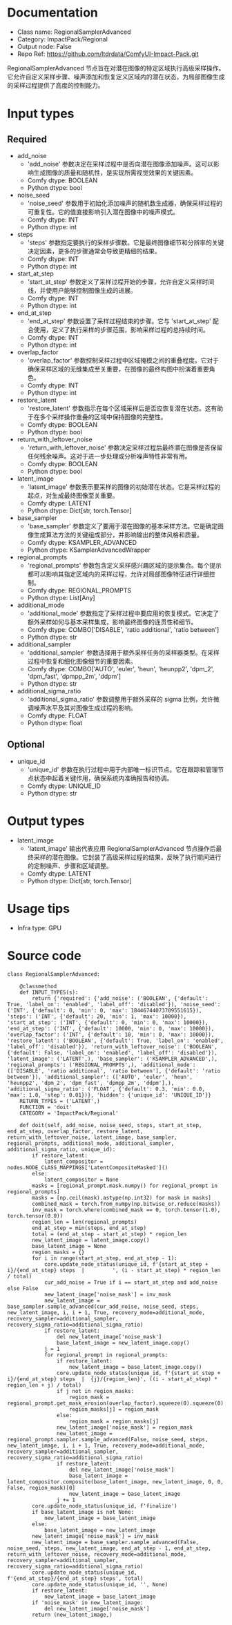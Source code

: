 # Documentation
- Class name: RegionalSamplerAdvanced
- Category: ImpactPack/Regional
- Output node: False
- Repo Ref: https://github.com/ltdrdata/ComfyUI-Impact-Pack.git

RegionalSamplerAdvanced 节点旨在对潜在图像的特定区域执行高级采样操作。它允许自定义采样步骤、噪声添加和恢复定义区域内的潜在状态，为局部图像生成的采样过程提供了高度的控制能力。

# Input types
## Required
- add_noise
    - 'add_noise' 参数决定在采样过程中是否向潜在图像添加噪声。这可以影响生成图像的质量和随机性，是实现所需视觉效果的关键因素。
    - Comfy dtype: BOOLEAN
    - Python dtype: bool
- noise_seed
    - 'noise_seed' 参数用于初始化添加噪声的随机数生成器，确保采样过程的可重复性。它的值直接影响引入潜在图像中的噪声模式。
    - Comfy dtype: INT
    - Python dtype: int
- steps
    - 'steps' 参数指定要执行的采样步骤数。它是最终图像细节和分辨率的关键决定因素，更多的步骤通常会导致更精细的结果。
    - Comfy dtype: INT
    - Python dtype: int
- start_at_step
    - 'start_at_step' 参数定义了采样过程开始的步骤，允许自定义采样时间线，并使用户能够控制图像生成的进展。
    - Comfy dtype: INT
    - Python dtype: int
- end_at_step
    - 'end_at_step' 参数设置了采样过程结束的步骤。它与 'start_at_step' 配合使用，定义了执行采样的步骤范围，影响采样过程的总持续时间。
    - Comfy dtype: INT
    - Python dtype: int
- overlap_factor
    - 'overlap_factor' 参数控制采样过程中区域掩模之间的重叠程度。它对于确保采样区域的无缝集成至关重要，在图像的最终构图中扮演着重要角色。
    - Comfy dtype: INT
    - Python dtype: int
- restore_latent
    - 'restore_latent' 参数指示在每个区域采样后是否应恢复潜在状态。这有助于在多个采样操作重叠的区域中保持图像的完整性。
    - Comfy dtype: BOOLEAN
    - Python dtype: bool
- return_with_leftover_noise
    - 'return_with_leftover_noise' 参数决定采样过程后最终潜在图像是否保留任何残余噪声。这对于进一步处理或分析噪声特性非常有用。
    - Comfy dtype: BOOLEAN
    - Python dtype: bool
- latent_image
    - 'latent_image' 参数表示要采样的图像的初始潜在状态。它是采样过程的起点，对生成最终图像至关重要。
    - Comfy dtype: LATENT
    - Python dtype: Dict[str, torch.Tensor]
- base_sampler
    - 'base_sampler' 参数定义了要用于潜在图像的基本采样方法。它是确定图像生成算法方法的关键组成部分，并影响输出的整体风格和质量。
    - Comfy dtype: KSAMPLER_ADVANCED
    - Python dtype: KSamplerAdvancedWrapper
- regional_prompts
    - 'regional_prompts' 参数包含定义采样感兴趣区域的提示集合。每个提示都可以影响其指定区域内的采样过程，允许对局部图像特征进行详细控制。
    - Comfy dtype: REGIONAL_PROMPTS
    - Python dtype: List[Any]
- additional_mode
    - 'additional_mode' 参数指定了采样过程中要应用的恢复模式。它决定了额外采样如何与基本采样集成，影响最终图像的连贯性和细节。
    - Comfy dtype: COMBO['DISABLE', 'ratio additional', 'ratio between']
    - Python dtype: str
- additional_sampler
    - 'additional_sampler' 参数选择用于额外采样任务的采样器类型。在采样过程中恢复和细化图像细节的重要因素。
    - Comfy dtype: COMBO['AUTO', 'euler', 'heun', 'heunpp2', 'dpm_2', 'dpm_fast', 'dpmpp_2m', 'ddpm']
    - Python dtype: str
- additional_sigma_ratio
    - 'additional_sigma_ratio' 参数调整用于额外采样的 sigma 比例，允许微调噪声水平及其对图像生成过程的影响。
    - Comfy dtype: FLOAT
    - Python dtype: float
## Optional
- unique_id
    - 'unique_id' 参数在执行过程中用于内部唯一标识节点。它在跟踪和管理节点状态中起着关键作用，确保系统内准确报告和协调。
    - Comfy dtype: UNIQUE_ID
    - Python dtype: str

# Output types
- latent_image
    - 'latent_image' 输出代表应用 RegionalSamplerAdvanced 节点操作后最终采样的潜在图像。它封装了高级采样过程的结果，反映了执行期间进行的定制噪声、步骤和区域调整。
    - Comfy dtype: LATENT
    - Python dtype: Dict[str, torch.Tensor]

# Usage tips
- Infra type: GPU

# Source code
```
class RegionalSamplerAdvanced:

    @classmethod
    def INPUT_TYPES(s):
        return {'required': {'add_noise': ('BOOLEAN', {'default': True, 'label_on': 'enabled', 'label_off': 'disabled'}), 'noise_seed': ('INT', {'default': 0, 'min': 0, 'max': 18446744073709551615}), 'steps': ('INT', {'default': 20, 'min': 1, 'max': 10000}), 'start_at_step': ('INT', {'default': 0, 'min': 0, 'max': 10000}), 'end_at_step': ('INT', {'default': 10000, 'min': 0, 'max': 10000}), 'overlap_factor': ('INT', {'default': 10, 'min': 0, 'max': 10000}), 'restore_latent': ('BOOLEAN', {'default': True, 'label_on': 'enabled', 'label_off': 'disabled'}), 'return_with_leftover_noise': ('BOOLEAN', {'default': False, 'label_on': 'enabled', 'label_off': 'disabled'}), 'latent_image': ('LATENT',), 'base_sampler': ('KSAMPLER_ADVANCED',), 'regional_prompts': ('REGIONAL_PROMPTS',), 'additional_mode': (['DISABLE', 'ratio additional', 'ratio between'], {'default': 'ratio between'}), 'additional_sampler': (['AUTO', 'euler', 'heun', 'heunpp2', 'dpm_2', 'dpm_fast', 'dpmpp_2m', 'ddpm'],), 'additional_sigma_ratio': ('FLOAT', {'default': 0.3, 'min': 0.0, 'max': 1.0, 'step': 0.01})}, 'hidden': {'unique_id': 'UNIQUE_ID'}}
    RETURN_TYPES = ('LATENT',)
    FUNCTION = 'doit'
    CATEGORY = 'ImpactPack/Regional'

    def doit(self, add_noise, noise_seed, steps, start_at_step, end_at_step, overlap_factor, restore_latent, return_with_leftover_noise, latent_image, base_sampler, regional_prompts, additional_mode, additional_sampler, additional_sigma_ratio, unique_id):
        if restore_latent:
            latent_compositor = nodes.NODE_CLASS_MAPPINGS['LatentCompositeMasked']()
        else:
            latent_compositor = None
        masks = [regional_prompt.mask.numpy() for regional_prompt in regional_prompts]
        masks = [np.ceil(mask).astype(np.int32) for mask in masks]
        combined_mask = torch.from_numpy(np.bitwise_or.reduce(masks))
        inv_mask = torch.where(combined_mask == 0, torch.tensor(1.0), torch.tensor(0.0))
        region_len = len(regional_prompts)
        end_at_step = min(steps, end_at_step)
        total = (end_at_step - start_at_step) * region_len
        new_latent_image = latent_image.copy()
        base_latent_image = None
        region_masks = {}
        for i in range(start_at_step, end_at_step - 1):
            core.update_node_status(unique_id, f'{start_at_step + i}/{end_at_step} steps  |         ', (i - start_at_step) * region_len / total)
            cur_add_noise = True if i == start_at_step and add_noise else False
            new_latent_image['noise_mask'] = inv_mask
            new_latent_image = base_sampler.sample_advanced(cur_add_noise, noise_seed, steps, new_latent_image, i, i + 1, True, recovery_mode=additional_mode, recovery_sampler=additional_sampler, recovery_sigma_ratio=additional_sigma_ratio)
            if restore_latent:
                del new_latent_image['noise_mask']
                base_latent_image = new_latent_image.copy()
            j = 1
            for regional_prompt in regional_prompts:
                if restore_latent:
                    new_latent_image = base_latent_image.copy()
                core.update_node_status(unique_id, f'{start_at_step + i}/{end_at_step} steps  |  {j}/{region_len}', ((i - start_at_step) * region_len + j) / total)
                if j not in region_masks:
                    region_mask = regional_prompt.get_mask_erosion(overlap_factor).squeeze(0).squeeze(0)
                    region_masks[j] = region_mask
                else:
                    region_mask = region_masks[j]
                new_latent_image['noise_mask'] = region_mask
                new_latent_image = regional_prompt.sampler.sample_advanced(False, noise_seed, steps, new_latent_image, i, i + 1, True, recovery_mode=additional_mode, recovery_sampler=additional_sampler, recovery_sigma_ratio=additional_sigma_ratio)
                if restore_latent:
                    del new_latent_image['noise_mask']
                    base_latent_image = latent_compositor.composite(base_latent_image, new_latent_image, 0, 0, False, region_mask)[0]
                    new_latent_image = base_latent_image
                j += 1
        core.update_node_status(unique_id, f'finalize')
        if base_latent_image is not None:
            new_latent_image = base_latent_image
        else:
            base_latent_image = new_latent_image
        new_latent_image['noise_mask'] = inv_mask
        new_latent_image = base_sampler.sample_advanced(False, noise_seed, steps, new_latent_image, end_at_step - 1, end_at_step, return_with_leftover_noise, recovery_mode=additional_mode, recovery_sampler=additional_sampler, recovery_sigma_ratio=additional_sigma_ratio)
        core.update_node_status(unique_id, f'{end_at_step}/{end_at_step} steps', total)
        core.update_node_status(unique_id, '', None)
        if restore_latent:
            new_latent_image = base_latent_image
        if 'noise_mask' in new_latent_image:
            del new_latent_image['noise_mask']
        return (new_latent_image,)
```